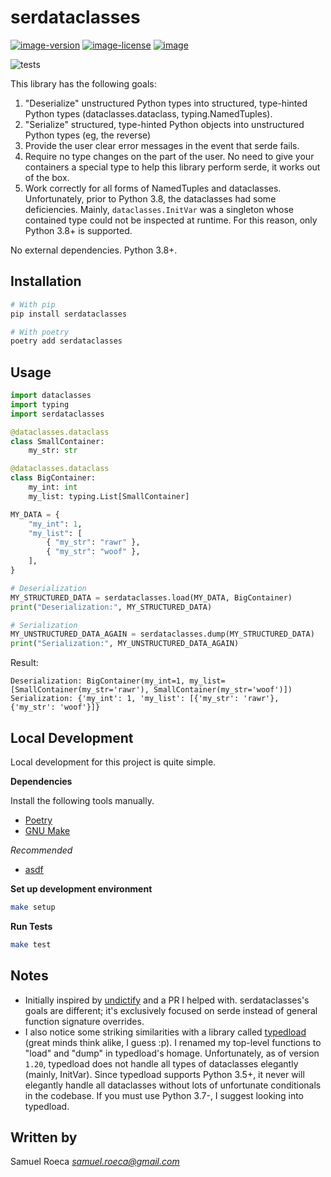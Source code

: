 # serdataclasses

[![image-version](https://img.shields.io/pypi/v/serdataclasses.svg)](https://python.org/pypi/serdataclasses)
[![image-license](https://img.shields.io/pypi/l/serdataclasses.svg)](https://python.org/pypi/serdataclasses)
[![image](https://img.shields.io/pypi/pyversions/serdataclasses.svg)](https://python.org/pypi/serdataclasses)

![tests](https://github.com/pappasam/serdataclasses/workflows/.github/workflows/ci.yml/badge.svg)

This library has the following goals:

1. "Deserialize" unstructured Python types into structured, type-hinted Python types (dataclasses.dataclass, typing.NamedTuples).
2. "Serialize" structured, type-hinted Python objects into unstructured Python types (eg, the reverse)
3. Provide the user clear error messages in the event that serde fails.
4. Require no type changes on the part of the user. No need to give your containers a special type to help this library perform serde, it works out of the box.
5. Work correctly for all forms of NamedTuples and dataclasses. Unfortunately, prior to Python 3.8, the dataclasses had some deficiencies. Mainly, `dataclasses.InitVar` was a singleton whose contained type could not be inspected at runtime. For this reason, only Python 3.8+ is supported.

No external dependencies. Python 3.8+.

## Installation

```bash
# With pip
pip install serdataclasses

# With poetry
poetry add serdataclasses
```

## Usage

```python
import dataclasses
import typing
import serdataclasses

@dataclasses.dataclass
class SmallContainer:
    my_str: str

@dataclasses.dataclass
class BigContainer:
    my_int: int
    my_list: typing.List[SmallContainer]

MY_DATA = {
    "my_int": 1,
    "my_list": [
        { "my_str": "rawr" },
        { "my_str": "woof" },
    ],
}

# Deserialization
MY_STRUCTURED_DATA = serdataclasses.load(MY_DATA, BigContainer)
print("Deserialization:", MY_STRUCTURED_DATA)

# Serialization
MY_UNSTRUCTURED_DATA_AGAIN = serdataclasses.dump(MY_STRUCTURED_DATA)
print("Serialization:", MY_UNSTRUCTURED_DATA_AGAIN)
```

Result:

```console
Deserialization: BigContainer(my_int=1, my_list=[SmallContainer(my_str='rawr'), SmallContainer(my_str='woof')])
Serialization: {'my_int': 1, 'my_list': [{'my_str': 'rawr'}, {'my_str': 'woof'}]}
```

## Local Development

Local development for this project is quite simple.

**Dependencies**

Install the following tools manually.

* [Poetry](https://github.com/sdispater/poetry#installation)
* [GNU Make](https://www.gnu.org/software/make/)

*Recommended*

* [asdf](https://github.com/asdf-vm/asdf)

**Set up development environment**

```bash
make setup
```

**Run Tests**

```bash
make test
```

## Notes

* Initially inspired by [undictify](https://github.com/Dobiasd/undictify) and a PR I helped with. serdataclasses's goals are different; it's exclusively focused on serde instead of general function signature overrides.
* I also notice some striking similarities with a library called [typedload](https://github.com/ltworf/typedload) (great minds think alike, I guess :p). I renamed my top-level functions to "load" and "dump" in typedload's homage. Unfortunately, as of version `1.20`, typedload does not handle all types of dataclasses elegantly (mainly, InitVar). Since typedload supports Python 3.5+, it never will elegantly handle all dataclasses without lots of unfortunate conditionals in the codebase. If you must use Python 3.7-, I suggest looking into typedload.

## Written by

Samuel Roeca *samuel.roeca@gmail.com*
